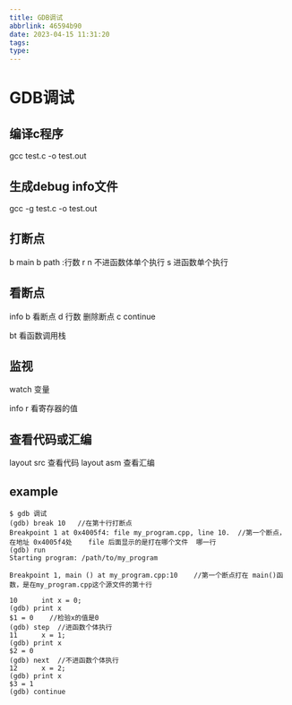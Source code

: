 ```yaml
---
title: GDB调试
abbrlink: 46594b90
date: 2023-04-15 11:31:20
tags:
type: 
---
```

# GDB调试
## 编译c程序
gcc test.c -o test.out
## 生成debug info文件
gcc -g test.c -o test.out
## 打断点
b main
b path :行数
r 
n 不进函数体单个执行
s  进函数单个执行

## 看断点
info b 看断点
d 行数  删除断点
c continue

bt 看函数调用栈

## 监视
watch 变量

info r 看寄存器的值

## 查看代码或汇编
layout src  查看代码
layout asm 查看汇编 
## example
```
$ gdb 调试
(gdb) break 10   //在第十行打断点
Breakpoint 1 at 0x4005f4: file my_program.cpp, line 10.  //第一个断点，在地址 0x4005f4处    file 后面显示的是打在哪个文件  哪一行
(gdb) run      
Starting program: /path/to/my_program 

Breakpoint 1, main () at my_program.cpp:10    //第一个断点打在 main()函数，是在my_program.cpp这个源文件的第十行

10      int x = 0;
(gdb) print x
$1 = 0    //检验x的值是0
(gdb) step  //进函数个体执行
11      x = 1;
(gdb) print x
$2 = 0     
(gdb) next  //不进函数个体执行
12      x = 2;
(gdb) print x
$3 = 1
(gdb) continue
```
